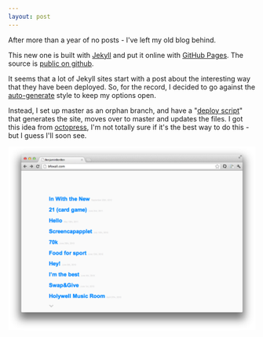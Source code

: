 ```yaml
---
layout: post
---
```


<p class="lead">After more than a year of no posts - I've left my old blog behind.</p>

This new one is built with [Jekyll][jkl] and put it online with [GitHub Pages][gh-pages].  The source is [public on github][blog-src].

It seems that a lot of Jekyll sites start with a post about the interesting way that they have been deployed.  So, for the record, I decided to go against the [auto-generate][gh-pages-jkl] style to keep my options open.

Instead, I set up master as an orphan branch, and have a "[deploy script][deploy]" that generates the site, moves over to master and updates the files.  I got this idea from [octopress][octopress],  I'm not totally sure if it's the best way to do this - but I guess I'll soon see.


[![Bfoxall.com](/img/bfoxall.png)][bfoxall]


[bfoxall]: http://bfoxall.com
[jkl]: http://jekyllrb.com
[gh-pages]: http://pages.github.com
[gh-pages-jkl]: https://help.github.com/articles/using-jekyll-with-pages "Using Jekyll with Pages"
[blog-src]: https://github.com/benfoxall/benfoxall.github.com "this blog source code"
[deploy]: https://github.com/benfoxall/benfoxall.github.com/blob/master/deploy.sh "deploy bash script"
[octopress]: http://octopress.org